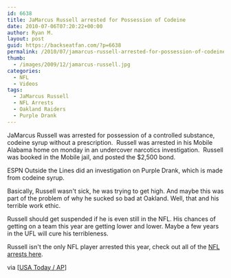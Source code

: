 ```yaml
---
id: 6638
title: JaMarcus Russell arrested for Possession of Codeine
date: 2010-07-06T07:20:22+00:00
author: Ryan M.
layout: post
guid: https://backseatfan.com/?p=6638
permalink: /2010/07/jamarcus-russell-arrested-for-possession-of-codeine/
thumb:
  - /images/2009/12/jamarcus-russell.jpg
categories:
  - NFL
  - Videos
tags:
  - JaMarcus Russell
  - NFL Arrests
  - Oakland Raiders
  - Purple Drank
---
```


<div class="entry">
  <p>
    JaMarcus Russell was arrested for possession of a controlled substance, codeine syrup without a prescription.  Russell was arrested in his Mobile Alabama home on monday in an undercover narcotics investigation.  Russell was booked in the Mobile jail, and posted the $2,500 bond.
  </p>

  <p>
    ESPN Outside the Lines did an investigation on Purple Drank, which is made from codeine syrup.
  </p>

  <p>
  </p>

  <p>
    Basically, Russell wasn't sick, he was trying to get high. And maybe this was part of the problem of why he sucked so bad at Oakland. Well, that and his terrible work ethic.
  </p>

  <p>
    Russell should get suspended if he is even still in the NFL. His chances of getting on a team this year are getting lower and lower. Maybe a few years in the UFL will cure his terribleness.
  </p>

  <p>
    Russell isn't the only NFL player arrested this year, check out all of the <a href="https://backseatfan.com/2010/04/nfl-players-arrested-in-2010/">NFL arrests here</a>.
  </p>

  <p>
    via [<a href="http://www.usatoday.com/sports/football/nfl/2010-07-05-Russell-arrested_N.htm">USA Today / AP</a>]
  </p>
</div>
